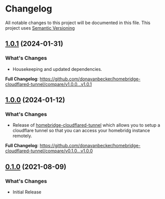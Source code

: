 # Changelog

All notable changes to this project will be documented in this file. This project uses [Semantic Versioning](https://semver.org/)

## [1.0.1](https://github.com/donavanbecker/homebridge-cloudflared-tunnel/compare/v1.0.0...v1.0.1) (2024-01-31)

### What's Changes

- Housekeeping and updated dependencies.

**Full Changelog**: https://github.com/donavanbecker/homebridge-cloudflared-tunnel/compare/v1.0.0...v1.0.1

## [1.0.0](https://github.com/donavanbecker/homebridge-cloudflared-tunnel/compare/v0.1.0...v1.0.0) (2024-01-12)

### What's Changes

- Release of [homebridge-cloudflared-tunnel](https://github.com/donavanbecker/homebridge-cloudflared-tunnel) which allows you to setup a cloudflare tunnel so that you can access your homebridg instance remotely.

**Full Changelog**: https://github.com/donavanbecker/homebridge-cloudflared-tunnel/compare/v0.1.0...v1.0.0

## [0.1.0](https://github.com/donavanbecker/homebridge-cloudflared-tunnel/releases/tag/v0.1.0) (2021-08-09)

### What's Changes

- Initial Release
